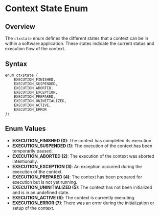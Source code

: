 # Context State Enum

## Overview
The `ctxstate` enum defines the different states that a context can be in within a software application. These states indicate the current status and execution flow of the context.

## Syntax
```angelscript
enum ctxstate {
    EXECUTION_FINISHED,
    EXECUTION_SUSPENDED,
    EXECUTION_ABORTED,
    EXECUTION_EXCEPTION,
    EXECUTION_PREPARED,
    EXECUTION_UNINITIALIZED,
    EXECUTION_ACTIVE,
    EXECUTION_ERROR
};
```

## Enum Values

- **EXECUTION_FINISHED (0)**: The context has completed its execution.
- **EXECUTION_SUSPENDED (1)**: The execution of the context has been temporarily paused.
- **EXECUTION_ABORTED (2)**: The execution of the context was aborted intentionally.
- **EXECUTION_EXCEPTION (3)**: An exception occurred during the execution of the context.
- **EXECUTION_PREPARED (4)**: The context has been prepared for execution but is not yet running.
- **EXECUTION_UNINITIALIZED (5)**: The context has not been initialized and is in an undefined state.
- **EXECUTION_ACTIVE (6)**: The context is currently executing.
- **EXECUTION_ERROR (7)**: There was an error during the initialization or setup of the context.
